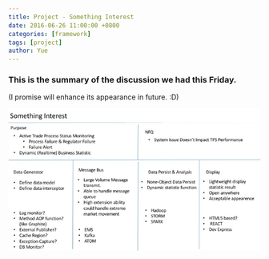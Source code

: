 ```yaml
---
title: Project - Something Interest
date: 2016-06-26 11:00:00 +0800
categories: [framework]
tags: [project]
author: Yue
---
```


### This is the summary of the discussion we had this Friday.
(I promise will enhance its appearance in future. :D)

![pic.jpg](/images/posts/project/pic.jpg)